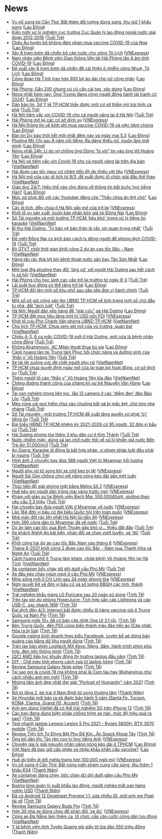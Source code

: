 # News

- [Vụ nổ súng tại Cần Thơ: Bắt thêm đối tượng dùng súng, thu giữ 1 khẩu súng](https://laodong.vn/phap-luat/vu-no-sung-tai-can-tho-bat-them-doi-tuong-dung-sung-thu-giu-1-khau-sung-885914.ldo) ([Lao Động](https://laodong.vn))
- [Kiến nghị xử lý nghiêm cục trưởng Cục Quản lý lao động ngoài nước giai đoạn 2012-2016](https://tuoitre.vn/kien-nghi-xu-ly-nghiem-cuc-truong-cuc-quan-ly-lao-dong-ngoai-nuoc-giai-doan-2012-2016-20210304214651938.htm) ([Tuổi Trẻ](https://tuoitre.vn))
- [Châu Âu tuyên bố không đàm phán mua vaccine COVID-19 của Nga](https://laodong.vn/the-gioi/chau-au-tuyen-bo-khong-dam-phan-mua-vaccine-covid-19-cua-nga-885905.ldo) ([Lao Động](https://laodong.vn))
- [Xây 8 trạm bơm dã chiến bổ cập nước cho sông Tô Lịch](https://vnexpress.net/xay-8-tram-bom-da-chien-bo-cap-nuoc-cho-song-to-lich-4243690.html) ([VNExpress](https://vnexpress.net))
- [Nam nhân viên Bệnh viện Giao thông Vận tải Hải Phòng lần 4 âm tính COVID-19](https://laodong.vn/xa-hoi/nam-nhan-vien-benh-vien-giao-thong-van-tai-hai-phong-lan-4-am-tinh-covid-19-885911.ldo) ([Lao Động](https://laodong.vn))
- [Đề xuất xây 8 trạm bơm dã chiến để cải thiện ô nhiễm sông Nhuệ, Tô Lịch](https://laodong.vn/xa-hoi/de-xuat-xay-8-tram-bom-da-chien-de-cai-thien-o-nhiem-song-nhue-to-lich-885909.ldo) ([Lao Động](https://laodong.vn))
- [Công đoàn Hà Tĩnh trao hơn 900 bộ áo dài cho nữ công nhân](https://laodong.vn/cong-doan/cong-doan-ha-tinh-trao-hon-900-bo-ao-dai-cho-nu-cong-nhan-885910.ldo) ([Lao Động](https://laodong.vn))
- [Hải Phòng: Gần 200 chung cư cũ cần cải tạo, xây dựng](https://laodong.vn/bat-dong-san/hai-phong-gan-200-chung-cu-cu-can-cai-tao-xay-dung-885904.ldo) ([Lao Động](https://laodong.vn))
- [Nóng nhất hôm nay: Ông Trump đang chọn người đồng hành tái tranh cử 2024?](https://laodong.vn/video-the-gioi/nong-nhat-hom-nay-ong-trump-dang-chon-nguoi-dong-hanh-tai-tranh-cu-2024-885890.ldo) ([Lao Động](https://laodong.vn))
- [Dân báo tin, Sở Y tế TP.HCM thấy được một cơ sở thẩm mỹ trá hình cà phê](https://tuoitre.vn/dan-bao-tin-so-y-te-tp-hcm-thay-duoc-mot-co-so-tham-my-tra-hinh-ca-phe-20210304201147251.htm) ([Tuổi Trẻ](https://tuoitre.vn))
- [Hà Nội tiêm vắc xin COVID-19 cho cả người vãng lai ở Hà Nội](https://tuoitre.vn/ha-noi-tiem-vac-xin-covid-19-cho-ca-nguoi-vang-lai-o-ha-noi-20210304193218947.htm) ([Tuổi Trẻ](https://tuoitre.vn))
- [Hải Phòng mở lại các cơ sở dịch vụ](https://vnexpress.net/hai-phong-mo-lai-cac-co-so-dich-vu-4243685.html) ([VNExpress](https://vnexpress.net))
- [Hà Nội thông tin về kinh phí mua vaccine COVID-19 và việc tiêm chủng](https://laodong.vn/xa-hoi/ha-noi-thong-tin-ve-kinh-phi-mua-vaccine-covid-19-va-viec-tiem-chung-885897.ldo) ([Lao Động](https://laodong.vn))
- [Bản tin Dự báo thời tiết mới nhất đêm nay và ngày mai 5.3](https://laodong.vn/video-thoi-su/ban-tin-du-bao-thoi-tiet-moi-nhat-dem-nay-va-ngay-mai-53-885462.ldo) ([Lao Động](https://laodong.vn))
- [Phương Mỹ Chi sau 8 năm nổi tiếng: Ra dáng thiếu nữ, muốn làm mới mình](https://laodong.vn/photo/phuong-my-chi-sau-8-nam-noi-tieng-ra-dang-thieu-nu-muon-lam-moi-minh-885673.ldo) ([Lao Động](https://laodong.vn))
- [Nóng nhất 24h: Lí do vợ chồng ông Dũng “lò vôi” tin vào ông Võ Hoàng Yên](https://laodong.vn/video-thoi-su/nong-nhat-24h-li-do-vo-chong-ong-dung-lo-voi-tin-vao-ong-vo-hoang-yen-885737.ldo) ([Lao Động](https://laodong.vn))
- [Hà Nội sẽ tiêm vắc-xin Covid-19 cho cả người vãng lai trên địa bàn](http://vietnamnet.vn/vn/thoi-su/ha-noi-se-tiem-vac-xin-covid-19-cho-ca-nguoi-vang-lai-tren-dia-ban-717298.html) ([VietNamNet](https://vietnamnet.vn))
- [Hai đoạn cao tốc nguy cơ chậm tiến độ do thiếu vật liệu](https://vnexpress.net/hai-doan-cao-toc-nguy-co-cham-tien-do-do-thieu-vat-lieu-4243642.html) ([VNExpress](https://vnexpress.net))
- [Hà Nội mở cửa các di tích từ 8/3, đề xuất được tổ chức giải đấu thể thao](http://vietnamnet.vn/vn/thoi-su/ha-noi-mo-cua-cac-di-tich-tu-8-3-de-xuat-duoc-to-chuc-giai-dau-the-thao-717280.html) ([VietNamNet](https://vietnamnet.vn))
- [Giáo dục 24/7: Hiểu thế nào cho đúng về thông tin bắt buộc học tiếng Hàn?](https://laodong.vn/video/giao-duc-247-hieu-the-nao-cho-dung-ve-thong-tin-bat-buoc-hoc-tieng-han-885802.ldo) ([Lao Động](https://laodong.vn))
- [Mức xử phạt đối với các Youtuber đăng clip &quot;Thầy chùa ăn thịt chó&quot;](https://laodong.vn/video-thoi-su/muc-xu-phat-doi-voi-cac-youtuber-dang-clip-thay-chua-an-thit-cho-885760.ldo) ([Lao Động](https://laodong.vn))
- [Các di tích, đền chùa ở Hà Nội sắp mở cửa trở lại](https://vnexpress.net/cac-di-tich-den-chua-o-ha-noi-sap-mo-cua-tro-lai-4243669.html) ([VNExpress](https://vnexpress.net))
- [Khởi tố vụ sản xuất, buôn bán phân bón giả tại Đồng Nai](https://laodong.vn/thi-truong/khoi-to-vu-san-xuat-buon-ban-phan-bon-gia-tai-dong-nai-885895.ldo) ([Lao Động](https://laodong.vn))
- [Sở Tài nguyên và môi trường TP.HCM 'kêu khó' trong xử lý tiếng ồn karaoke](http://vietnamnet.vn/vn/thoi-su/so-tai-nguyen-va-moi-truong-tp-hcm-keu-kho-trong-xu-ly-tieng-on-karaoke-717294.html) ([VietNamNet](https://vietnamnet.vn))
- [Bí thư Hải Dương: 'Tự bảo vệ bản thân là vắc xin quan trọng nhất'](https://tuoitre.vn/bi-thu-hai-duong-tu-bao-ve-ban-than-la-vac-xin-quan-trong-nhat-20210304185112393.htm) ([Tuổi Trẻ](https://tuoitre.vn))
- [Đề nghị Đồng Nai có kịch bản cách ly đông người để phòng dịch COVID-19](https://tuoitre.vn/de-nghi-dong-nai-co-kich-ban-cach-ly-dong-nguoi-de-phong-dich-covid-19-20210304181903694.htm) ([Tuổi Trẻ](https://tuoitre.vn))
- [Bộ GTVT chốt thời gian khởi công 2 dự án cao tốc Bắc - Nam](http://vietnamnet.vn/vn/thoi-su/an-toan-giao-thong/bo-gtvt-chot-thoi-gian-khoi-cong-2-du-an-cao-toc-bac-nam-717291.html) ([VietNamNet](https://vietnamnet.vn))
- [Hàng tấn rác thải bịt kín kênh thoát nước sân bay Tân Sơn Nhất](https://laodong.vn/photo/hang-tan-rac-thai-bit-kin-kenh-thoat-nuoc-san-bay-tan-son-nhat-885774.ldo) ([Lao Động](https://laodong.vn))
- [Một loạt địa phương thay đổi 'ứng xử' với người Hải Dương sau hết cách ly xã hội](http://vietnamnet.vn/vn/thoi-su/mot-loat-dia-phuong-thay-doi-ung-xu-voi-nguoi-hai-duong-sau-het-cach-ly-xa-hoi-717289.html) ([VietNamNet](https://vietnamnet.vn))
- [Hải Phòng cho học sinh các cấp trở lại trường từ ngày 8-3](https://tuoitre.vn/hai-phong-cho-hoc-sinh-cac-cap-tro-lai-truong-tu-ngay-8-3-2021030418372746.htm) ([Tuổi Trẻ](https://tuoitre.vn))
- [Lãi suất huy động có thể tăng trở lại](https://laodong.vn/kinh-te/lai-suat-huy-dong-co-the-tang-tro-lai-885862.ldo) ([Lao Động](https://laodong.vn))
- [TP.HCM đổi tên một số khu phố sau sắp xếp đơn vị hành chính](https://tuoitre.vn/tp-hcm-doi-ten-mot-so-khu-pho-sau-sap-xep-don-vi-hanh-chinh-20210304182057809.htm) ([Tuổi Trẻ](https://tuoitre.vn))
- [Một số sở gửi công văn lên UBND TP.HCM về tình trạng một số chủ đầu tư nhà, đất 'lách luật'](https://tuoitre.vn/mot-so-so-gui-cong-van-len-ubnd-tp-hcm-ve-tinh-trang-mot-so-chu-dau-tu-nha-dat-lach-luat-20210304181713635.htm) ([Tuổi Trẻ](https://tuoitre.vn))
- [Hà Nội: Người dân xếp hàng để “giải cứu” gà Hải Dương](https://laodong.vn/xa-hoi/ha-noi-nguoi-dan-xep-hang-de-giai-cuu-ga-hai-duong-885786.ldo) ([Lao Động](https://laodong.vn))
- [TP HCM đặt mục tiêu tăng một tỷ USD vốn FDI](https://vnexpress.net/tp-hcm-dat-muc-tieu-tang-mot-ty-usd-von-fdi-4243651.html) ([VNExpress](https://vnexpress.net))
- [Khởi tố cựu Phó Chánh Văn phòng UBND TP.HCM](http://vietnamnet.vn/vn/thoi-su/khoi-to-cuu-pho-chanh-van-phong-ubnd-tp-hcm-717290.html) ([VietNamNet](https://vietnamnet.vn))
- [Chủ tịch TP.HCM: Chưa xem xét mở cửa vũ trường, quán bar](http://vietnamnet.vn/vn/thoi-su/chu-tich-tp-hcm-chua-xem-xet-mo-cua-vu-truong-quan-bar-717281.html) ([VietNamNet](https://vietnamnet.vn))
- [Chiều 4-3, 6 ca mắc COVID-19 mới ở Hải Dương, một nửa là bệnh nhân cộng đồng](https://tuoitre.vn/chieu-4-3-6-ca-mac-covid-19-moi-o-hai-duong-mot-nua-la-benh-nhan-cong-dong-20210304180739865.htm) ([Tuổi Trẻ](https://tuoitre.vn))
- [Không Ibrahimovic, AC Milan thoát thua hú vía](https://laodong.vn/video-the-thao/khong-ibrahimovic-ac-milan-thoat-thua-hu-via-885776.ldo) ([Lao Động](https://laodong.vn))
- [Cảnh hoang tàn tại Trung tâm Phục hồi chức năng và dưỡng sinh của ‘thần y’ Võ Hoàng Yên](https://tuoitre.vn/canh-hoang-tan-tai-trung-tam-phuc-hoi-chuc-nang-va-duong-sinh-cua-than-y-vo-hoang-yen-20210304172937856.htm) ([Tuổi Trẻ](https://tuoitre.vn))
- [Xe tải lật xuống vực đè chết người phụ nữ](http://vietnamnet.vn/vn/thoi-su/xe-tai-lat-xuong-vuc-de-chet-nguoi-phu-nu-717279.html) ([VietNamNet](https://vietnamnet.vn))
- [TP.HCM chưa quyết định ngày mở cửa lại toàn bộ hoạt động, cơ sở dịch vụ](https://tuoitre.vn/tphcm-chua-quyet-dinh-ngay-mo-cua-lai-toan-bo-hoat-dong-co-so-dich-vu-20210304174054616.htm) ([Tuổi Trẻ](https://tuoitre.vn))
- [Thêm người tố cáo “thần y” Võ Hoàng Yên lừa đảo](http://vietnamnet.vn/vn/thoi-su/them-nguoi-to-cao-than-y-vo-hoang-yen-lua-dao-717265.html) ([VietNamNet](https://vietnamnet.vn))
- [Chặng đường thành công của chàng kỹ sư trẻ Nguyễn Văn Hùng](https://laodong.vn/thong-tin-doanh-nghiep/chang-duong-thanh-cong-cua-chang-ky-su-tre-nguyen-van-hung-885617.ldo) ([Lao Động](https://laodong.vn))
- [Tai nạn nghiêm trọng liên tục, lắp 12 camera ở các 'điểm đen' đèo Bảo Lộc](https://tuoitre.vn/tai-nan-nghiem-trong-lien-tuc-lap-12-camera-o-cac-diem-den-deo-bao-loc-20210304162411371.htm) ([Tuổi Trẻ](https://tuoitre.vn))
- [Mèo rừng cái quý hiếm chui vào chuồng bắt gà bị mắc kẹt, chủ tóm nhẹ nhàng](https://tuoitre.vn/meo-rung-cai-quy-hiem-chui-vao-chuong-bat-ga-bi-mac-ket-chu-tom-nhe-nhang-20210304165122357.htm) ([Tuổi Trẻ](https://tuoitre.vn))
- [Sở Tài nguyên - môi trường TP.HCM đề xuất tăng quyền xử phạt 'trị' tiếng ồn](https://tuoitre.vn/so-tai-nguyen-moi-truong-tp-hcm-de-xuat-tang-quyen-xu-phat-tri-tieng-on-20210304171830222.htm) ([Tuổi Trẻ](https://tuoitre.vn))
- [Đại biểu HĐND TP.HCM nhiệm kỳ 2021-2026 có 95 người, 32 đơn vị bầu cử](https://tuoitre.vn/dai-bieu-hdnd-tp-hcm-nhiem-ky-2021-2026-co-95-nguoi-32-don-vi-bau-cu-20210304170450532.htm) ([Tuổi Trẻ](https://tuoitre.vn))
- [Hải Dương phong tỏa thêm 3 khu dân cư ở Kim Thành](https://tuoitre.vn/hai-duong-phong-toa-them-3-khu-dan-cu-o-kim-thanh-2021030416342779.htm) ([Tuổi Trẻ](https://tuoitre.vn))
- [Nước nhiễm mặn, dùng sà lan chở nước thô về xử lý khiến giá nước Bến Tre lên 51.000/m3](https://tuoitre.vn/nuoc-nhiem-man-dung-sa-lan-cho-nuoc-tho-ve-xu-ly-khien-gia-nuoc-ben-tre-len-51-000-m3-20210304170346837.htm) ([Tuổi Trẻ](https://tuoitre.vn))
- [An Giang: Karaoke di động là bất hợp pháp, vi phạm pháp luật đều phải bị ngưng](https://tuoitre.vn/an-giang-karaoke-di-dong-la-bat-hop-phap-vi-pham-phap-luat-deu-phai-bi-ngung-20210304164229613.htm) ([Tuổi Trẻ](https://tuoitre.vn))
- [Hình ảnh 2 chuyến bay đưa 388 người Việt từ Myanmar hồi hương](http://vietnamnet.vn/vn/thoi-su/an-toan-giao-thong/hinh-anh-2-chuyen-bay-dua-388-nguoi-viet-tu-myanmar-hoi-huong-717284.html) ([VietNamNet](https://vietnamnet.vn))
- [Người phụ nữ tử vong khi xe chở keo bị lật](https://vnexpress.net/nguoi-phu-nu-tu-vong-khi-xe-cho-keo-bi-lat-4243623.html) ([VNExpress](https://vnexpress.net))
- [Người Sài Gòn chống chọi với nắng nóng kéo dài gần một tuần](http://vietnamnet.vn/vn/thoi-su/nguoi-sai-gon-chong-choi-voi-nang-nong-keo-dai-gan-mot-tuan-717273.html) ([VietNamNet](https://vietnamnet.vn))
- [Thúc tiến độ giải phóng mặt bằng Metro Số 2](https://vnexpress.net/thuc-tien-do-giai-phong-mat-bang-metro-so-2-4243575.html) ([VNExpress](https://vnexpress.net))
- [Huế kêu gọi người dân trồng mai vàng trước ngõ](https://vnexpress.net/hue-keu-goi-nguoi-dan-trong-mai-vang-truoc-ngo-4243586.html) ([VNExpress](https://vnexpress.net))
- [Khám với giáo sư tại Bệnh viện Bạch Mai: 550.000đ/lượt, giường theo yêu cầu 3,3 triệu](https://tuoitre.vn/kham-voi-giao-su-tai-benh-vien-bach-mai-550-000d-luot-giuong-theo-yeu-cau-3-3-trieu-2021030415314559.htm) ([Tuổi Trẻ](https://tuoitre.vn))
- [Hai chuyến bay đưa người Việt ở Myanmar về nước](https://vnexpress.net/hai-chuyen-bay-dua-nguoi-viet-o-myanmar-ve-nuoc-4243581.html) ([VNExpress](https://vnexpress.net))
- [Lập 184 đơn vị bầu cử đại biểu Quốc hội trên toàn quốc](https://vnexpress.net/lap-184-don-vi-bau-cu-dai-bieu-quoc-hoi-tren-toan-quoc-4243509.html) ([VNExpress](https://vnexpress.net))
- [Nhà máy đốt rác lớn nhất Hà Nội lùi tiến độ](https://vnexpress.net/nha-may-dot-rac-lon-nhat-ha-noi-lui-tien-do-4243436.html) ([VNExpress](https://vnexpress.net))
- [Hơn 390 công dân từ Myanmar đã về nước](https://tuoitre.vn/hon-390-cong-dan-tu-myanmar-da-ve-nuoc-20210304154627866.htm) ([Tuổi Trẻ](https://tuoitre.vn))
- [Dự án làm cao tốc qua Bình Thuận gặp khó vì... thiếu đất đắp](https://tuoitre.vn/du-an-lam-cao-toc-qua-binh-thuan-gap-kho-vi-thieu-dat-dap-20210304152429616.htm) ([Tuổi Trẻ](https://tuoitre.vn))
- [Xe khách Nghệ An bãi bến, phản đối xe chạy vượt tuyến, xe ‘dù’](https://tuoitre.vn/xe-khach-nghe-an-bai-ben-phan-doi-xe-chay-vuot-tuyen-xe-du-20210304150007798.htm) ([Tuổi Trẻ](https://tuoitre.vn))
- [Khởi công hai dự án cao tốc Bắc Nam vào tháng 6](https://vnexpress.net/khoi-cong-hai-du-an-cao-toc-bac-nam-vao-thang-6-4243524.html) ([VNExpress](https://vnexpress.net))
- [Tháng 6-2021 khởi công 2 đoạn cao tốc Bắc - Nam qua Thanh Hóa và Nghệ An](https://tuoitre.vn/thang-6-2021-khoi-cong-2-doan-cao-toc-bac-nam-qua-thanh-hoa-va-nghe-an-20210304145631987.htm) ([Tuổi Trẻ](https://tuoitre.vn))
- [Cảnh hoang phế ở Trung tâm khám, chữa bệnh Võ Hoàng Yên tại Hà Tĩnh](http://vietnamnet.vn/vn/thoi-su/canh-hoang-phe-o-trung-tam-kham-chua-benh-vo-hoang-yen-tai-ha-tinh-717206.html) ([VietNamNet](https://vietnamnet.vn))
- [Xe container bốc cháy dữ dội dưới cầu Phú Mỹ](https://tuoitre.vn/xe-container-boc-chay-du-doi-duoi-cau-phu-my-20210304145155508.htm) ([Tuổi Trẻ](https://tuoitre.vn))
- [Xe đầu kéo cháy ngùn ngụt ở cầu Phú Mỹ](https://vnexpress.net/xe-dau-keo-chay-ngun-ngut-o-cau-phu-my-4243567.html) ([VNExpress](https://vnexpress.net))
- [Nhịp sống mới ở Chí Linh sau 34 ngày phong tỏa](https://vnexpress.net/nhip-song-moi-o-chi-linh-sau-34-ngay-phong-toa-4243537.html) ([VNExpress](https://vnexpress.net))
- [Nghị quyết 64 về đơn vị bầu cử và số lượng ĐBQH các tỉnh, thành](http://vietnamnet.vn/vn/tu-lieu/van-ban/nghi-quyet-64-ve-don-vi-bau-cu-va-so-luong-dbqh-cac-tinh-thanh-717222.html) ([VietNamNet](https://vietnamnet.vn))
- [Trải nghiệm khẩu trang LG Puricare sau 20 ngày sử dụng](https://tinhte.vn/thread/trai-nghiem-khau-trang-lg-puricare-sau-20-ngay-su-dung.3287421/) ([Tinh Tế](https://tinhte.vn))
- [Trên tay pin dự phòng HyperJuice: Tích hợp sẵn cáp Lightning và cáp USB-C, sạc nhanh 18W](https://tinhte.vn/thread/tren-tay-pin-du-phong-hyperjuice-tich-hop-san-cap-lightning-va-cap-usb-c-sac-nhanh-18w.3287121/) ([Tinh Tế](https://tinhte.vn))
- [Đại dịch đến 4/3: Interpol bắt được nhiều lô hàng vaccine giả ở Trung Quốc và Nam Phi](https://tinhte.vn/thread/dai-dich-den-4-3-interpol-bat-duoc-nhieu-lo-hang-vaccine-gia-o-trung-quoc-va-nam-phi.3287472/) ([Tinh Tế](https://tinhte.vn))
- [Samsung note 10+ đã có bản cập nhật One UI 3.1 rồi.](https://tinhte.vn/thread/samsung-note-10-da-co-ban-cap-nhat-one-ui-3-1-roi.3287038/) ([Tinh Tế](https://tinhte.vn))
- [Bên Trung Quốc, đến PS5 cũng biến thành máy đào tiền ảo (Cập nhật: Hóa ra bị lừa)](https://tinhte.vn/thread/ben-trung-quoc-den-ps5-cung-bien-thanh-may-dao-tien-ao-cap-nhat-hoa-ra-bi-lua.3287317/) ([Tinh Tế](https://tinhte.vn))
- [Google ngừng kinh doanh theo kiểu Facebook, tuyên bố sẽ dừng bán quảng cáo bằng dữ liệu người dùng](https://tinhte.vn/thread/google-ngung-kinh-doanh-theo-kieu-facebook-tuyen-bo-se-dung-ban-quang-cao-bang-du-lieu-nguoi-dung.3287578/) ([Tinh Tế](https://tinhte.vn))
- [Trên tay bàn phím Logitech MX Keys: Nặng, đầm, hành trình phím phù hợp, đèn nền thông minh](https://tinhte.vn/thread/tren-tay-ban-phim-logitech-mx-keys-nang-dam-hanh-trinh-phim-phu-hop-den-nen-thong-minh.3287201/) ([Tinh Tế](https://tinhte.vn))
- [[QC] AMD tiếp tục khuấy động thị trường laptop đầu năm](https://tinhte.vn/thread/qc-amd-tiep-tuc-khuay-dong-thi-truong-laptop-dau-nam.3287152/) ([Tinh Tế](https://tinhte.vn))
- [DIY - Chế máy tính phong cách xưa từ laptop hỏng](https://tinhte.vn/thread/diy-che-may-tinh-phong-cach-xua-tu-laptop-hong.3286744/) ([Tinh Tế](https://tinhte.vn))
- [Review Samsung Galaxy Note edge](https://tinhte.vn/thread/review-samsung-galaxy-note-edge.3286515/) ([Tinh Tế](https://tinhte.vn))
- [Tại sao gọi là covid-19 mà không phải là Cúm tàu hay Wuhanvirus như cách nhiều anh em nghĩ](https://tinhte.vn/thread/tai-sao-goi-la-covid-19-ma-khong-phai-la-cum-tau-hay-wuhanvirus-nhu-cach-nhieu-anh-em-nghi.3286826/) ([Tinh Tế](https://tinhte.vn))
- [Những tấm ảnh đẹp nhất đạt giải "Portrait of Humanity" năm 2021](https://tinhte.vn/thread/nhung-tam-anh-dep-nhat-dat-giai-portrait-of-humanity-nam-2021.3286843/) ([Tinh Tế](https://tinhte.vn))
- [Rơi từ tầng 2, bé trai ở Nam Định tử vong thương tâm](https://thanhnien.vn/thoi-su/roi-tu-tang-2-be-trai-o-nam-dinh-tu-vong-thuong-tam-1349653.html) ([Thanh Niên](https://thanhnien.vn))
- [Xe Hyundai mới bán ra sẽ được bảo hành 5 năm (Santa Fe, Tucson, KONA, Elantra, Grand i10, Accent)](https://tinhte.vn/thread/xe-hyundai-moi-ban-ra-se-duoc-bao-hanh-5-nam-santa-fe-tucson-kona-elantra-grand-i10-accent.3286408/) ([Tinh Tế](https://tinhte.vn))
- [Anh em dùng Viettel đã có thể trải nghiệm 5G trên iPhone 12](https://tinhte.vn/thread/anh-em-dung-viettel-da-co-the-trai-nghiem-5g-tren-iphone-12.3287269/) ([Tinh Tế](https://tinhte.vn))
- [Các bạn đang dùng biện pháp chống trộm xe nào, mức độ hiệu quả ra sao?](https://tinhte.vn/thread/cac-ban-dang-dung-bien-phap-chong-trom-xe-nao-muc-do-hieu-qua-ra-sao.3286909/) ([Tinh Tế](https://tinhte.vn))
- [Test nhanh laptop Lenovo Legion 5 Pro 2021 - Ryzen 5800H, RTX 3070 mobile](https://tinhte.vn/thread/test-nhanh-laptop-lenovo-legion-5-pro-2021-ryzen-5800h-rtx-3070-mobile.3286929/) ([Tinh Tế](https://tinhte.vn))
- [Review Tiện Ích Tự Động Bật Phụ Đề Khi...Ăn Snack Khoai Tây](https://tinhte.vn/thread/review-tien-ich-tu-dong-bat-phu-de-khi-an-snack-khoai-tay.3286769/) ([Tinh Tế](https://tinhte.vn))
- [Ông bố dân tộc Tày rèn con tự học tiếng Anh](https://vnexpress.net/ong-bo-dan-toc-tay-ren-con-tu-hoc-tieng-anh-4242742.html) ([VNExpress](https://vnexpress.net))
- [Chuyên gia lý giải nguyên nhân nắng nóng kéo dài ở TPHCM](https://laodong.vn/video/chuyen-gia-ly-giai-nguyen-nhan-nang-nong-keo-dai-o-tphcm-885702.ldo) ([Lao Động](https://laodong.vn))
- [Việt Nam đã bao giờ cấp phép và nhập khẩu khẩn cấp vaccine?](https://laodong.vn/video-thoi-su/viet-nam-da-bao-gio-cap-phep-va-nhap-khau-khan-cap-vaccine-885497.ldo) ([Lao Động](https://laodong.vn))
- [Huế dự kiến di dời nghĩa trang hơn 100.000 ngôi mộ](https://vnexpress.net/hue-du-kien-di-doi-nghia-trang-hon-100-000-ngoi-mo-4243440.html) ([VNExpress](https://vnexpress.net))
- [Vụ nổ súng ở Cần Thơ: Bắt nóng nghi phạm cung cấp súng, thu thêm 1 khẩu K54](https://thanhnien.vn/thoi-su/vu-no-sung-o-can-tho-bat-nong-nghi-pham-cung-cap-sung-thu-them-1-khau-k54-1349648.html) ([Thanh Niên](https://thanhnien.vn))
- [Xe container đang chạy, bốc cháy dữ dội dưới gầm cầu Phú Mỹ](http://vietnamnet.vn/vn/thoi-su/xe-container-dang-chay-boc-chay-du-doi-duoi-gam-cau-phu-my-717195.html) ([VietNamNet](https://vietnamnet.vn))
- [Buông lỏng quản lý xuất khẩu lao động, người nghèo mất oan hàng nghìn USD](https://thanhnien.vn/thoi-su/buong-long-quan-ly-xuat-khau-lao-dong-nguoi-ngheo-mat-oan-hang-nghin-usd-1349645.html) ([Thanh Niên](https://thanhnien.vn))
- [Đã có Android 12 Developer Preview 1.1, sửa nhiều lỗi, mời anh em Pixel tải về](https://tinhte.vn/thread/da-co-android-12-developer-preview-1-1-sua-nhieu-loi-moi-anh-em-pixel-tai-ve.3287342/) ([Tinh Tế](https://tinhte.vn))
- [Review Samsung Galaxy Buds Pro](https://tinhte.vn/thread/review-samsung-galaxy-buds-pro.3287368/) ([Tinh Tế](https://tinhte.vn))
- [Hơn 30 nhà xe dừng chạy để phản đối 'xe dù'](https://vnexpress.net/hon-30-nha-xe-dung-chay-de-phan-doi-xe-du-4243393.html) ([VNExpress](https://vnexpress.net))
- [Công an Đà Nẵng làm thêm ca, tổ chức cấp căn cước công dân lưu động](http://vietnamnet.vn/vn/thoi-su/cong-an-da-nang-lam-them-ca-to-chuc-cap-can-cuoc-cong-dan-luu-dong-717181.html) ([VietNamNet](https://vietnamnet.vn))
- [Y tá bệnh viện tỉnh Tuyên Quang giả giấy tờ lừa đảo 550 triệu đồng](https://thanhnien.vn/thoi-su/y-ta-benh-vien-tinh-tuyen-quang-gia-giay-to-lua-dao-550-trieu-dong-1349621.html) ([Thanh Niên](https://thanhnien.vn))
